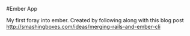#Ember App

My first foray into ember. Created by following along with this blog post http://smashingboxes.com/ideas/merging-rails-and-ember-cli
